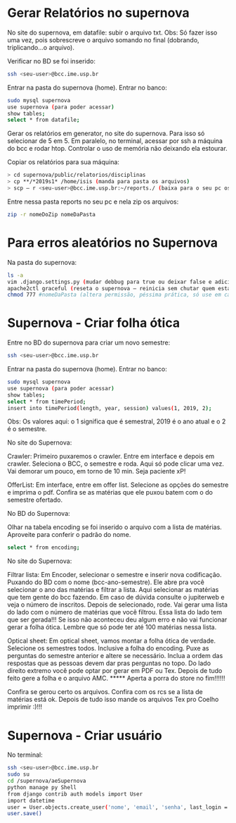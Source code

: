 # Gerar Relatórios no supernova

No site do supernova, em datafile: subir o arquivo txt.
Obs: Só fazer isso uma vez, pois sobrescreve o arquivo somando no final (dobrando, triplicando...o arquivo).

Verificar no BD se foi inserido:

```bash
ssh <seu-user>@bcc.ime.usp.br
```

Entrar na pasta do supernova (home). Entrar no banco:

```bash
sudo mysql supernova
use supernova (para poder acessar)
show tables;
select * from datafile;
```

Gerar os relatórios em generator, no site do supernova. Para isso só selecionar de 5 em 5. Em paralelo, no terminal, acessar por ssh a máquina do bcc e rodar htop. Controlar o uso de memória não deixando ela estourar.

Copiar os relatórios para sua máquina:

```bash
> cd supernova/public/relatorios/disciplinas
> cp **/*2019s1* /home/isis (manda para pasta os arquivos)
> scp – r <seu-user>@bcc.ime.usp.br:~/reports./ (baixa para o seu pc os arquivos – criar essa pasta reports no seu pc)
```

Entre nessa pasta reports no seu pc e nela zip os arquivos:

```bash
zip -r nomeDoZip nomeDaPasta
```

# Para erros aleatórios no Supernova

Na pasta do supernova:

```bash
ls -a
vim .django.settings.py (mudar debbug para true ou deixar false e adicionar um e-mail para visualizar os logs - cuidado com a sintaxe pra não faltar vírgulas, isso trava o supernova).
apache2ctl graceful (reseta o supernova – reinicia sem chutar quem está usando)
chmod 777 #nomeDaPasta (altera permissão, péssima prática, só use em caso de desespero).
```

# Supernova - Criar folha ótica

Entre no BD do supernova para criar um novo semestre:

```bash
ssh <seu-user>@bcc.ime.usp.br
```

Entrar na pasta do supernova (home). Entrar no banco:

```bash
sudo mysql supernova
use supernova (para poder acessar)
show tables;
select * from timePeriod;
insert into timePeriod(length, year, session) values(1, 2019, 2);
```

Obs: Os valores aqui: o 1 significa que é semestral, 2019 é o ano atual e o 2 é o semestre.

No site do Supernova:

Crawler:
Primeiro puxaremos o crawler. Entre em interface e depois em crawler. Seleciona o BCC, o semestre e roda. Aqui só pode clicar uma vez. Vai demorar um pouco, em torno de 10 min. Seja paciente xP!

OfferList:
Em interface, entre em offer list. Selecione as opções do semestre e imprima o pdf. Confira se as matérias que ele puxou batem com o do semestre ofertado.

No BD do Supernova:

Olhar na tabela encoding se foi inserido o arquivo com a lista de matérias. Aproveite para conferir o padrão do nome.

```bash
select * from encoding;
```

No site do Supernova:

Filtrar lista:
Em Encoder, selecionar o semestre e inserir nova codificação. Puxando do BD com o nome (bcc-ano-semestre).
Ele abre pra você selecionar o ano das matérias e filtrar a lista. Aqui selecionar as matérias que tem gente do bcc fazendo. Em caso de dúvida consulte o jupiterweb e veja o número de inscritos. Depois de selecionado, rode. Vai gerar uma lista do lado com o número de matérias que você filtrou. Essa lista do lado tem que ser gerada!!! Se isso não aconteceu deu algum erro e não vai funcionar gerar a folha ótica. Lembre que só pode ter até 100 matérias nessa lista.

Optical sheet:
Em optical sheet, vamos montar a folha ótica de verdade. Selecione os semestres todos. Inclusive a folha do encoding. Puxe as perguntas do semestre anterior e altere se necessário. Inclua a ordem das respostas que as pessoas devem dar pras perguntas no topo. Do lado direito extremo você pode optar por gerar em PDF ou Tex. Depois de tudo feito gere a folha e o arquivo AMC. 
***** Aperta a porra do store no fim!!!!!!

Confira se gerou certo os arquivos. Confira com os rcs se a lista de matérias está ok. Depois de tudo isso mande os arquivos Tex pro Coelho imprimir :)!!!

# Supernova - Criar usuário

No terminal:

```bash
ssh <seu-user>@bcc.ime.usp.br
sudo su
cd /supernova/aeSupernova
python manage py Shell
from django contrib auth models import User
import datetime
user = User.objects.create_user('nome', 'email', 'senha', last_login = datetime.datetime(ano, mês, dia))
user.save()
```